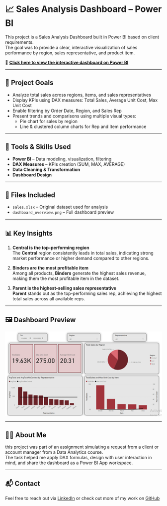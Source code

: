 # 📈 Sales Analysis Dashboard – Power BI

This project is a Sales Analysis Dashboard built in Power BI based on client requirements.  
The goal was to provide a clear, interactive visualization of sales performance by region, sales representative, and product item.

🔗 **[Click here to view the interactive dashboard on Power BI](https://app.powerbi.com/links/Ph6GH8T-4G?ctid=917aa155-411f-4e6c-8a5d-5de71287bc0c&pbi_source=linkShare)**

---

## 📌 Project Goals

- Analyze total sales across regions, items, and sales representatives  
- Display KPIs using DAX measures: Total Sales, Average Unit Cost, Max Unit Cost  
- Enable filtering by Order Date, Region, and Sales Rep  
- Present trends and comparisons using multiple visual types:
  - Pie chart for sales by region  
  - Line & clustered column charts for Rep and Item performance

---

## 🧰 Tools & Skills Used

- **Power BI** – Data modeling, visualization, filtering  
- **DAX Measures** – KPIs creation (SUM, MAX, AVERAGE)  
- **Data Cleaning & Transformation**  
- **Dashboard Design**

---

## 📁 Files Included

- `sales.xlsx` – Original dataset used for analysis  
- `dashboard_overview.png` – Full dashboard preview  

---

## 📊 Key Insights

1. **Central is the top-performing region**  
   The **Central** region consistently leads in total sales, indicating strong market performance or higher demand compared to other regions.

2. **Binders are the most profitable item**  
   Among all products, **Binders** generate the highest sales revenue, making them the most profitable item in the dataset.

3. **Parent is the highest-selling sales representative**  
   **Parent** stands out as the top-performing sales rep, achieving the highest total sales across all available reps.


---

## 🖼️ Dashboard Preview

<img src="dashboard_overview.png" alt="Full Dashboard" width="600"/>

---

## 👩‍💻 About Me

this project was part of an assignment simulating a request from a client or account manager from a Data Analytics course.  
The task helped me apply DAX formulas, design with user interaction in mind, and share the dashboard as a Power BI App workspace.

---

## 📬 Contact

Feel free to reach out via [LinkedIn](https://www.linkedin.com/in/yourprofile) or check out more of my work on [GitHub](https://github.com/shirshitrit)

